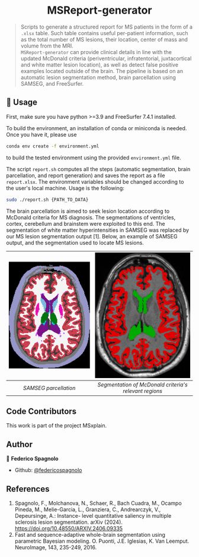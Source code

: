 <h1 align="center">MSReport-generator </h1>

> Scripts to generate a structured report for MS patients in the form of a `.xlsx` table. Such table contains useful per-patient information, such as the total number of MS lesions, their location, center of mass and volume from the MRI.
> <br /> `MSReport-generator` can provide clinical details in line with the updated McDonald criteria (periventricular, infratentorial, juxtacortical and white matter lesion location), as well as detect false positive examples located outside of the brain.
> The pipeline is based on an automatic lesion segmentation method, brain parcellation using SAMSEG, and FreeSurfer.

## 🚀 Usage

First, make sure you have python >=3.9 and FreeSurfer 7.4.1 installed.

To build the environment, an installation of conda or miniconda is needed. Once you have it, please use
```sh
conda env create -f environment.yml
```
to build the tested environment using the provided `environment.yml` file. 

The script `report.sh` computes all the steps (automatic segmentation, brain parcellation, and report generation) and saves the report as a file `report.xlsx`.
The environment variables should be changed according to the user's local machine.
Usage is the following:
```sh
sudo ./report.sh {PATH_TO_DATA}
```
The brain parcellation is aimed to seek lesion location according to McDonald criteria for MS diagnosis.
The segmentations of ventricles, cortex, cerebellum and brainstem were exploited to this end.
The segmentation of white matter hyperintensities in SAMSEG was replaced by our MS lesion segmentation output [1]. 
Below, an example of SAMSEG output, and the segmentation used to locate MS lesions.

| <img src="samseg.png" width="300"> | <img src="T1w_ventr_cort.png" width="300"> |
|:--:|:--:|
| *SAMSEG parcellation* | *Segmentation of McDonald criteria's relevant regions* |

## Code Contributors

This work is part of the project MSxplain.

## Author

👤 **Federico Spagnolo**

- Github: [@federicospagnolo](https://github.com/federicospagnolo)

## References
1. Spagnolo, F., Molchanova, N., Schaer, R., Bach Cuadra, M., Ocampo Pineda,
M., Melie-Garcia, L., Granziera, C., Andrearczyk, V., Depeursinge, A.: Instance-
level quantitative saliency in multiple sclerosis lesion segmentation. arXiv (2024).
https://doi.org/10.48550/ARXIV.2406.09335
2. Fast and sequence-adaptive whole-brain segmentation using parametric Bayesian modeling. O. Puonti, J.E. Iglesias, K. Van Leemput. NeuroImage, 143, 235-249, 2016.
